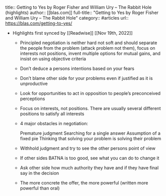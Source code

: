 title:: Getting to Yes by Roger Fisher and William Ury – The Rabbit Hole (highlights)
author:: [[blas.com]]
full-title:: "Getting to Yes by Roger Fisher and William Ury – The Rabbit Hole"
category:: #articles
url:: https://blas.com/getting-to-yes/

- Highlights first synced by [[Readwise]] [[Nov 19th, 2022]]
	- Principled negotiation is neither hard not soft and should separate the people from the problem (attack problem not them), focus on interests not positions, invent multiple options for mutual gains, and insist on using objective criteria
	- Don’t deduce a persons intentions based on your fears
	- Don’t blame other side for your problems even if justified as it is unproductive
	- Look for opportunities to act in opposition to people’s preconceived perceptions
	- Focus on interests, not positions. There are usually several different positions to satisfy all interests
	- 4 major obstacles in negotiation:
	  
	  Premature judgment
	  Searching for a single answer
	  Assumption of a fixed pie
	  Thinking that solving your problem is solving their problem
	- Withhold judgment and try to see the other persons point of view
	- If other sides BATNA is too good, see what you can do to change it
	- Ask other side how much authority they have and if they have final say in the decision
	- The more concrete the offer, the more powerful (written more powerful than oral)